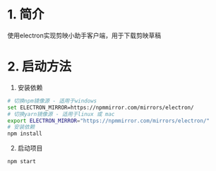 # 1. 简介
使用electron实现剪映小助手客户端，用于下载剪映草稿

# 2. 启动方法
1. 安装依赖
```bash
# 切换npm镜像源 - 适用于windows
set ELECTRON_MIRROR=https://npmmirror.com/mirrors/electron/
# 切换yarn镜像源 - 适用于linux 或 mac
export ELECTRON_MIRROR="https://npmmirror.com/mirrors/electron/"
# 安装依赖
npm install
```
2. 启动项目
```bash
npm start
```
